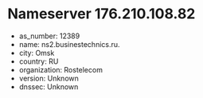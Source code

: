 # Nameserver 176.210.108.82

* as_number: 12389
* name: ns2.businestechnics.ru.
* city: Omsk
* country: RU
* organization: Rostelecom
* version: Unknown
* dnssec: Unknown
